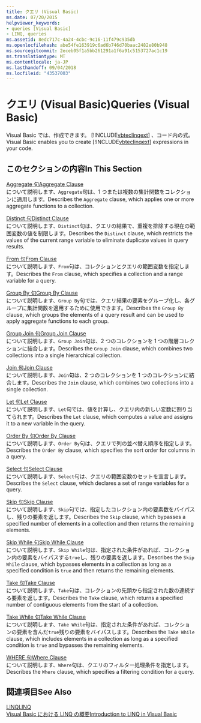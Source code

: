 ```yaml
---
title: クエリ (Visual Basic)
ms.date: 07/20/2015
helpviewer_keywords:
- queries [Visual Basic]
- LINQ, queries
ms.assetid: 8edc717c-4a24-4cbc-9c16-11f479c935db
ms.openlocfilehash: abe54fe163919c6ad6b746d70baac2482e80b948
ms.sourcegitcommit: 2eceb05f1a5bb261291a1f6a91c5153727ac1c19
ms.translationtype: MT
ms.contentlocale: ja-JP
ms.lasthandoff: 09/04/2018
ms.locfileid: "43537003"
---
```

# <a name="queries-visual-basic"></a><span data-ttu-id="840c1-102">クエリ (Visual Basic)</span><span class="sxs-lookup"><span data-stu-id="840c1-102">Queries (Visual Basic)</span></span>
<span data-ttu-id="840c1-103">Visual Basic では、作成できます。 [!INCLUDE[vbteclinqext](~/includes/vbteclinqext-md.md)] 、コード内の式。</span><span class="sxs-lookup"><span data-stu-id="840c1-103">Visual Basic enables you to create [!INCLUDE[vbteclinqext](~/includes/vbteclinqext-md.md)] expressions in your code.</span></span>  
  
## <a name="in-this-section"></a><span data-ttu-id="840c1-104">このセクションの内容</span><span class="sxs-lookup"><span data-stu-id="840c1-104">In This Section</span></span>  
 [<span data-ttu-id="840c1-105">Aggregate 句</span><span class="sxs-lookup"><span data-stu-id="840c1-105">Aggregate Clause</span></span>](../../../visual-basic/language-reference/queries/aggregate-clause.md)  
 <span data-ttu-id="840c1-106">について説明します、`Aggregate`句は、1 つまたは複数の集計関数をコレクションに適用します。</span><span class="sxs-lookup"><span data-stu-id="840c1-106">Describes the `Aggregate` clause, which applies one or more aggregate functions to a collection.</span></span>  
  
 [<span data-ttu-id="840c1-107">Distinct 句</span><span class="sxs-lookup"><span data-stu-id="840c1-107">Distinct Clause</span></span>](../../../visual-basic/language-reference/queries/distinct-clause.md)  
 <span data-ttu-id="840c1-108">について説明します、`Distinct`句は、クエリの結果で、重複を排除する現在の範囲変数の値を制限します。</span><span class="sxs-lookup"><span data-stu-id="840c1-108">Describes the `Distinct` clause, which restricts the values of the current range variable to eliminate duplicate values in query results.</span></span>  
  
 [<span data-ttu-id="840c1-109">From 句</span><span class="sxs-lookup"><span data-stu-id="840c1-109">From Clause</span></span>](../../../visual-basic/language-reference/queries/from-clause.md)  
 <span data-ttu-id="840c1-110">について説明します、`From`句は、コレクションとクエリの範囲変数を指定します。</span><span class="sxs-lookup"><span data-stu-id="840c1-110">Describes the `From` clause, which specifies a collection and a range variable for a query.</span></span>  
  
 [<span data-ttu-id="840c1-111">Group By 句</span><span class="sxs-lookup"><span data-stu-id="840c1-111">Group By Clause</span></span>](../../../visual-basic/language-reference/queries/group-by-clause.md)  
 <span data-ttu-id="840c1-112">について説明します、`Group By`句では、クエリ結果の要素をグループ化し、各グループに集計関数を適用するために使用できます。</span><span class="sxs-lookup"><span data-stu-id="840c1-112">Describes the `Group By` clause, which groups the elements of a query result and can be used to apply aggregate functions to each group.</span></span>  
  
 [<span data-ttu-id="840c1-113">Group Join 句</span><span class="sxs-lookup"><span data-stu-id="840c1-113">Group Join Clause</span></span>](../../../visual-basic/language-reference/queries/group-join-clause.md)  
 <span data-ttu-id="840c1-114">について説明します、`Group Join`句は、2 つのコレクションを 1 つの階層コレクションに結合します。</span><span class="sxs-lookup"><span data-stu-id="840c1-114">Describes the `Group Join` clause, which combines two collections into a single hierarchical collection.</span></span>  
  
 [<span data-ttu-id="840c1-115">Join 句</span><span class="sxs-lookup"><span data-stu-id="840c1-115">Join Clause</span></span>](../../../visual-basic/language-reference/queries/join-clause.md)  
 <span data-ttu-id="840c1-116">について説明します、`Join`句は、2 つのコレクションを 1 つのコレクションに結合します。</span><span class="sxs-lookup"><span data-stu-id="840c1-116">Describes the `Join` clause, which combines two collections into a single collection.</span></span>  
  
 [<span data-ttu-id="840c1-117">Let 句</span><span class="sxs-lookup"><span data-stu-id="840c1-117">Let Clause</span></span>](../../../visual-basic/language-reference/queries/let-clause.md)  
 <span data-ttu-id="840c1-118">について説明します、`Let`句では、値を計算し、クエリ内の新しい変数に割り当てられます。</span><span class="sxs-lookup"><span data-stu-id="840c1-118">Describes the `Let` clause, which computes a value and assigns it to a new variable in the query.</span></span>  
  
 [<span data-ttu-id="840c1-119">Order By 句</span><span class="sxs-lookup"><span data-stu-id="840c1-119">Order By Clause</span></span>](../../../visual-basic/language-reference/queries/order-by-clause.md)  
 <span data-ttu-id="840c1-120">について説明します、`Order By`句は、クエリで列の並べ替え順序を指定します。</span><span class="sxs-lookup"><span data-stu-id="840c1-120">Describes the `Order By` clause, which specifies the sort order for columns in a query.</span></span>  
  
 [<span data-ttu-id="840c1-121">Select 句</span><span class="sxs-lookup"><span data-stu-id="840c1-121">Select Clause</span></span>](../../../visual-basic/language-reference/queries/select-clause.md)  
 <span data-ttu-id="840c1-122">について説明します、`Select`句は、クエリの範囲変数のセットを宣言します。</span><span class="sxs-lookup"><span data-stu-id="840c1-122">Describes the `Select` clause, which declares a set of range variables for a query.</span></span>  
  
 [<span data-ttu-id="840c1-123">Skip 句</span><span class="sxs-lookup"><span data-stu-id="840c1-123">Skip Clause</span></span>](../../../visual-basic/language-reference/queries/skip-clause.md)  
 <span data-ttu-id="840c1-124">について説明します、`Skip`句では、指定したコレクション内の要素数をバイパスし、残りの要素を返します。</span><span class="sxs-lookup"><span data-stu-id="840c1-124">Describes the `Skip` clause, which bypasses a specified number of elements in a collection and then returns the remaining elements.</span></span>  
  
 [<span data-ttu-id="840c1-125">Skip While 句</span><span class="sxs-lookup"><span data-stu-id="840c1-125">Skip While Clause</span></span>](../../../visual-basic/language-reference/queries/skip-while-clause.md)  
 <span data-ttu-id="840c1-126">について説明します、`Skip While`句は、指定された条件があれば、コレクション内の要素をバイパスする`true`し、残りの要素を返します。</span><span class="sxs-lookup"><span data-stu-id="840c1-126">Describes the `Skip While` clause, which bypasses elements in a collection as long as a specified condition is `true` and then returns the remaining elements.</span></span>  
  
 [<span data-ttu-id="840c1-127">Take 句</span><span class="sxs-lookup"><span data-stu-id="840c1-127">Take Clause</span></span>](../../../visual-basic/language-reference/queries/take-clause.md)  
 <span data-ttu-id="840c1-128">について説明します、`Take`句は、コレクションの先頭から指定された数の連続する要素を返します。</span><span class="sxs-lookup"><span data-stu-id="840c1-128">Describes the `Take` clause, which returns a specified number of contiguous elements from the start of a collection.</span></span>  
  
 [<span data-ttu-id="840c1-129">Take While 句</span><span class="sxs-lookup"><span data-stu-id="840c1-129">Take While Clause</span></span>](../../../visual-basic/language-reference/queries/take-while-clause.md)  
 <span data-ttu-id="840c1-130">について説明します、`Take While`句は、指定された条件があれば、コレクションの要素を含んだ`true`残りの要素をバイパスします。</span><span class="sxs-lookup"><span data-stu-id="840c1-130">Describes the `Take While` clause, which includes elements in a collection as long as a specified condition is `true` and bypasses the remaining elements.</span></span>  
  
 [<span data-ttu-id="840c1-131">WHERE 句</span><span class="sxs-lookup"><span data-stu-id="840c1-131">Where Clause</span></span>](../../../visual-basic/language-reference/queries/where-clause.md)  
 <span data-ttu-id="840c1-132">について説明します、`Where`句は、クエリのフィルター処理条件を指定します。</span><span class="sxs-lookup"><span data-stu-id="840c1-132">Describes the `Where` clause, which specifies a filtering condition for a query.</span></span>  
  
## <a name="see-also"></a><span data-ttu-id="840c1-133">関連項目</span><span class="sxs-lookup"><span data-stu-id="840c1-133">See Also</span></span>  
 [<span data-ttu-id="840c1-134">LINQ</span><span class="sxs-lookup"><span data-stu-id="840c1-134">LINQ</span></span>](../../../visual-basic/programming-guide/language-features/linq/index.md)  
 [<span data-ttu-id="840c1-135">Visual Basic における LINQ の概要</span><span class="sxs-lookup"><span data-stu-id="840c1-135">Introduction to LINQ in Visual Basic</span></span>](../../../visual-basic/programming-guide/language-features/linq/introduction-to-linq.md)
